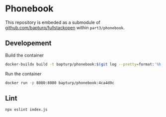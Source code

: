 # Phonebook

This repository is embeded as a submodule of [github.com/bapturp/fullstackopen](https://github.com/bapturp/fullstackopen.git) within `part3/phonebook`.

## Developement

Build the container

```sh
docker-buildx build -t bapturp/phonebook:$(git log --pretty=format:'%h' -n 1) .
```

Run the container

```sh
docker run -p 8080:8080 bapturp/phonebook:4ca4d0c
```

## Lint

```sh
npx eslint index.js
```
